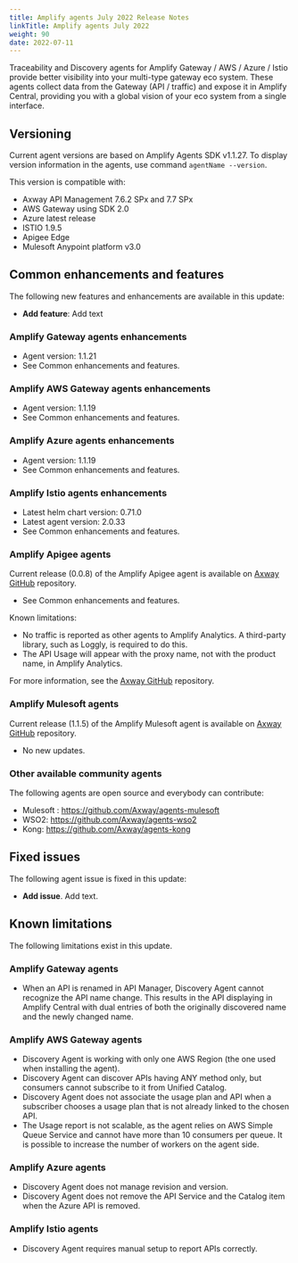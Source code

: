 ```yaml
---
title: Amplify agents July 2022 Release Notes
linkTitle: Amplify agents July 2022
weight: 90
date: 2022-07-11
---
```


Traceability and Discovery agents for Amplify Gateway / AWS / Azure / Istio provide better visibility into your multi-type gateway eco system. These agents collect data from the Gateway (API / traffic) and expose it in Amplify Central, providing you with a global vision of your eco system from a single interface.

## Versioning

Current agent versions are based on Amplify Agents SDK v1.1.27.
To display version information in the agents, use command `agentName --version`.

This version is compatible with:

* Axway API Management 7.6.2 SPx and 7.7 SPx
* AWS Gateway using SDK 2.0
* Azure latest release
* ISTIO 1.9.5
* Apigee Edge
* Mulesoft Anypoint platform v3.0

## Common enhancements and features

The following new features and enhancements are available in this update:

* **Add feature**: Add text

### Amplify Gateway agents enhancements

* Agent version: 1.1.21
* See Common enhancements and features.

### Amplify AWS Gateway agents enhancements

* Agent version: 1.1.19
* See Common enhancements and features.

### Amplify Azure agents enhancements

* Agent version: 1.1.19
* See Common enhancements and features.

### Amplify Istio agents enhancements

* Latest helm chart version: 0.71.0
* Latest agent version: 2.0.33
* See Common enhancements and features.

### Amplify Apigee agents

Current release (0.0.8) of the Amplify Apigee agent is available on [Axway GitHub](https://github.com/Axway/agents-apigee) repository.

* See Common enhancements and features.

Known limitations:

* No traffic is reported as other agents to Amplify Analytics. A third-party library, such as Loggly, is required to do this.
* The API Usage will appear with the proxy name, not with the product name, in Amplify Analytics.

For more information, see the [Axway GitHub](https://github.com/Axway/agents-apigee) repository.

### Amplify Mulesoft agents

Current release (1.1.5) of the Amplify Mulesoft agent is available on [Axway GitHub](https://github.com/Axway/agents-mulesoft) repository.

* No new updates.

### Other available community agents

The following agents are open source and everybody can contribute:

* Mulesoft : <https://github.com/Axway/agents-mulesoft>
* WSO2: <https://github.com/Axway/agents-wso2>
* Kong: <https://github.com/Axway/agents-kong>

## Fixed issues

The following agent issue is fixed in this update:

* **Add issue**. Add text.

## Known limitations

The following limitations exist in this update.

### Amplify Gateway agents

* When an API is renamed in API Manager, Discovery Agent cannot recognize the API name change. This results in the API displaying in Amplify Central with dual entries of both the originally discovered name and the newly changed name.

### Amplify AWS Gateway agents

* Discovery Agent is working with only one AWS Region (the one used when installing the agent).
* Discovery Agent can discover APIs having ANY method only, but consumers cannot subscribe to it from Unified Catalog.
* Discovery Agent does not associate the usage plan and API when a subscriber chooses a usage plan that is not already linked to the chosen API.
* The Usage report is not scalable, as the agent relies on AWS Simple Queue Service and cannot have more than 10 consumers per queue. It is possible to increase the number of workers on the agent side.

### Amplify Azure agents

* Discovery Agent does not manage revision and version.
* Discovery Agent does not remove the API Service and the Catalog item when the Azure API is removed.

### Amplify Istio agents

* Discovery Agent requires manual setup to report APIs correctly.
